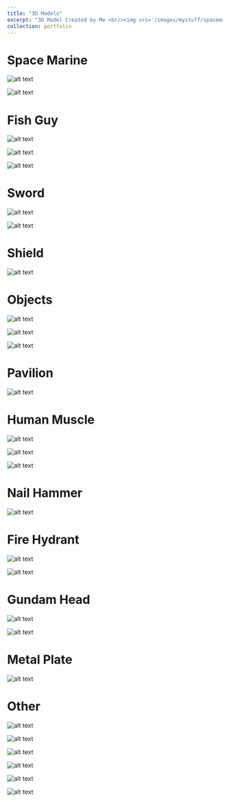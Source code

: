 ```yaml
---
title: "3D Models"
excerpt: "3D Model Created by Me <br/><img src='/images/mystuff/spacemarine.png'>"
collection: portfolio
---
```

Space Marine
======
![alt text](/images/mystuff/spacemarine.png)

![alt text](/images/mystuff/spacemarine_2.png)

Fish Guy
======
![alt text](/images/mystuff/FishGuyRenderOrange.png) 

![alt text](/images/mystuff/fishguy.png)

![alt text](/images/mystuff/Fishguy2.png)

Sword
======
![alt text](/images/mystuff/sword.png)

![alt text](/images/mystuff/sword2.png)

Shield
======
![alt text](/images/mystuff/shield.png)

Objects
======
![alt text](/images/mystuff/Tomato.png)

![alt text](/images/mystuff/Candle.png)

![alt text](/images/mystuff/Bowl.png)

Pavilion
======
![alt text](/images/mystuff/pavilion.png)

Human Muscle
======
![alt text](/images/mystuff/muscle.png)

![alt text](/images/mystuff/muscle2.png)

![alt text](/images/mystuff/muscle3.jpg)

Nail Hammer
======
![alt text](/images/mystuff/nailhammer.jpg)

Fire Hydrant
======
![alt text](/images/mystuff/firehydrant.jpg)

![alt text](/images/mystuff/firehydrant2.jpg)

Gundam Head
======
![alt text](/images/mystuff/gundam2.png)

![alt text](/images/mystuff/gundam.png)

Metal Plate
======
![alt text](/images/mystuff/metal.png)

Other
=====
![alt text](/images/mystuff/WallE.png)

![alt text](/images/mystuff/Airen.png)

![alt text](/images/mystuff/Tank.png)

![alt text](/images/mystuff/Demon.png)

![alt text](/images/mystuff/Laptop.png)

![alt text](/images/mystuff/Telescope.jpg)
<!-- ![alt text](/images/mystuff) -->

